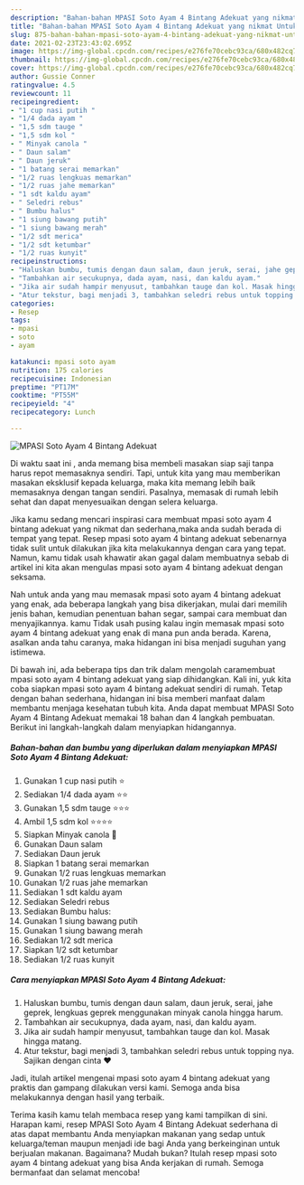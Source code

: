 ```yaml
---
description: "Bahan-bahan MPASI Soto Ayam 4 Bintang Adekuat yang nikmat Untuk Jualan"
title: "Bahan-bahan MPASI Soto Ayam 4 Bintang Adekuat yang nikmat Untuk Jualan"
slug: 875-bahan-bahan-mpasi-soto-ayam-4-bintang-adekuat-yang-nikmat-untuk-jualan
date: 2021-02-23T23:43:02.695Z
image: https://img-global.cpcdn.com/recipes/e276fe70cebc93ca/680x482cq70/mpasi-soto-ayam-4-bintang-adekuat-foto-resep-utama.jpg
thumbnail: https://img-global.cpcdn.com/recipes/e276fe70cebc93ca/680x482cq70/mpasi-soto-ayam-4-bintang-adekuat-foto-resep-utama.jpg
cover: https://img-global.cpcdn.com/recipes/e276fe70cebc93ca/680x482cq70/mpasi-soto-ayam-4-bintang-adekuat-foto-resep-utama.jpg
author: Gussie Conner
ratingvalue: 4.5
reviewcount: 11
recipeingredient:
- "1 cup nasi putih "
- "1/4 dada ayam "
- "1,5 sdm tauge "
- "1,5 sdm kol "
- " Minyak canola "
- " Daun salam"
- " Daun jeruk"
- "1 batang serai memarkan"
- "1/2 ruas lengkuas memarkan"
- "1/2 ruas jahe memarkan"
- "1 sdt kaldu ayam"
- " Seledri rebus"
- " Bumbu halus"
- "1 siung bawang putih"
- "1 siung bawang merah"
- "1/2 sdt merica"
- "1/2 sdt ketumbar"
- "1/2 ruas kunyit"
recipeinstructions:
- "Haluskan bumbu, tumis dengan daun salam, daun jeruk, serai, jahe geprek, lengkuas geprek menggunakan minyak canola hingga harum."
- "Tambahkan air secukupnya, dada ayam, nasi, dan kaldu ayam."
- "Jika air sudah hampir menyusut, tambahkan tauge dan kol. Masak hingga matang."
- "Atur tekstur, bagi menjadi 3, tambahkan seledri rebus untuk topping nya. Sajikan dengan cinta ❤️"
categories:
- Resep
tags:
- mpasi
- soto
- ayam

katakunci: mpasi soto ayam 
nutrition: 175 calories
recipecuisine: Indonesian
preptime: "PT17M"
cooktime: "PT55M"
recipeyield: "4"
recipecategory: Lunch

---
```



![MPASI Soto Ayam 4 Bintang Adekuat](https://img-global.cpcdn.com/recipes/e276fe70cebc93ca/680x482cq70/mpasi-soto-ayam-4-bintang-adekuat-foto-resep-utama.jpg)

Di waktu  saat ini , anda memang bisa membeli masakan siap saji tanpa harus repot memasaknya sendiri. Tapi, untuk kita yang mau memberikan masakan eksklusif kepada keluarga, maka kita memang lebih baik memasaknya dengan tangan sendiri. Pasalnya, memasak di rumah lebih sehat dan dapat menyesuaikan dengan selera keluarga.

Jika kamu sedang mencari inspirasi cara membuat mpasi soto ayam 4 bintang adekuat yang nikmat dan sederhana,maka anda sudah berada di tempat yang tepat. Resep mpasi soto ayam 4 bintang adekuat  sebenarnya tidak sulit untuk dilakukan jika kita melakukannya dengan cara yang tepat. Namun, kamu tidak usah khawatir akan gagal dalam membuatnya 
sebab di artikel ini kita akan mengulas mpasi soto ayam 4 bintang adekuat dengan seksama.  



Nah untuk anda yang mau memasak mpasi soto ayam 4 bintang adekuat yang enak, ada beberapa langkah yang bisa dikerjakan, mulai dari memilih jenis bahan, kemudian penentuan bahan segar, sampai cara membuat dan menyajikannya. kamu Tidak usah pusing kalau ingin memasak mpasi soto ayam 4 bintang adekuat yang enak di mana pun anda berada. Karena, asalkan anda  tahu caranya, maka hidangan ini bisa menjadi suguhan yang istimewa.

Di bawah ini, ada beberapa tips dan trik dalam mengolah caramembuat mpasi soto ayam 4 bintang adekuat yang siap dihidangkan. Kali ini, yuk kita coba siapkan mpasi soto ayam 4 bintang adekuat sendiri di rumah. Tetap dengan bahan sederhana, hidangan ini bisa memberi manfaat dalam membantu menjaga kesehatan tubuh kita. Anda dapat membuat MPASI Soto Ayam 4 Bintang Adekuat memakai 18 bahan dan 4 langkah pembuatan. Berikut ini langkah-langkah dalam menyiapkan hidangannya.

<!--inarticleads1-->

##### Bahan-bahan dan bumbu yang diperlukan dalam menyiapkan MPASI Soto Ayam 4 Bintang Adekuat:

1. Gunakan 1 cup nasi putih ⭐
1. Sediakan 1/4 dada ayam ⭐⭐
1. Gunakan 1,5 sdm tauge ⭐⭐⭐
1. Ambil 1,5 sdm kol ⭐⭐⭐⭐
1. Siapkan  Minyak canola 🌙
1. Gunakan  Daun salam
1. Sediakan  Daun jeruk
1. Siapkan 1 batang serai memarkan
1. Gunakan 1/2 ruas lengkuas memarkan
1. Gunakan 1/2 ruas jahe memarkan
1. Sediakan 1 sdt kaldu ayam
1. Sediakan  Seledri rebus
1. Sediakan  Bumbu halus:
1. Gunakan 1 siung bawang putih
1. Gunakan 1 siung bawang merah
1. Sediakan 1/2 sdt merica
1. Siapkan 1/2 sdt ketumbar
1. Sediakan 1/2 ruas kunyit




<!--inarticleads2-->

##### Cara menyiapkan MPASI Soto Ayam 4 Bintang Adekuat:

1. Haluskan bumbu, tumis dengan daun salam, daun jeruk, serai, jahe geprek, lengkuas geprek menggunakan minyak canola hingga harum.
1. Tambahkan air secukupnya, dada ayam, nasi, dan kaldu ayam.
1. Jika air sudah hampir menyusut, tambahkan tauge dan kol. Masak hingga matang.
1. Atur tekstur, bagi menjadi 3, tambahkan seledri rebus untuk topping nya. Sajikan dengan cinta ❤️




Jadi, itulah artikel mengenai  mpasi soto ayam 4 bintang adekuat  yang praktis dan gampang dilakukan versi kami. Semoga anda bisa melakukannya dengan hasil yang terbaik. 

Terima kasih kamu telah membaca resep yang kami tampilkan di sini. Harapan kami, resep  MPASI Soto Ayam 4 Bintang Adekuat sederhana di atas dapat membantu Anda menyiapkan makanan yang sedap untuk keluarga/teman maupun menjadi ide bagi Anda yang berkeinginan untuk berjualan makanan. Bagaimana? Mudah bukan? Itulah resep mpasi soto ayam 4 bintang adekuat yang bisa Anda kerjakan di rumah. Semoga bermanfaat dan selamat mencoba!

